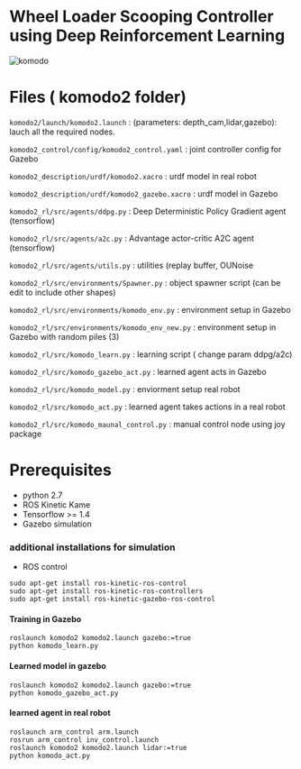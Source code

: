 # Wheel Loader Scooping Controller using Deep Reinforcement Learning

![komodo](https://i.imgur.com/ZCKDDNQ.png)

# Files ( komodo2 folder)


```komodo2/launch/komodo2.launch``` : (parameters: depth_cam,lidar,gazebo): lauch all the required nodes.

```komodo2_control/config/komodo2_control.yaml``` : joint controller config for Gazebo

```komodo2_description/urdf/komodo2.xacro``` : urdf model in real robot

```komodo2_description/urdf/komodo2_gazebo.xacro``` : urdf model in Gazebo


```komodo2_rl/src/agents/ddpg.py``` : Deep Deterministic Policy Gradient agent (tensorflow)

```komodo2_rl/src/agents/a2c.py``` : Advantage actor-critic A2C agent (tensorflow)

```komodo2_rl/src/agents/utils.py``` : utilities (replay buffer, OUNoise


```komodo2_rl/src/environments/Spawner.py``` : object spawner script (can be edit to include other shapes)

```komodo2_rl/src/environments/komodo_env.py``` : environment setup in Gazebo

```komodo2_rl/src/environments/komodo_env_new.py``` : environment setup in Gazebo with random piles (3)


```komodo2_rl/src/komodo_learn.py``` : learning script ( change param ddpg/a2c)

```komodo2_rl/src/komodo_gazebo_act.py``` : learned agent acts in Gazebo

```komodo2_rl/src/komodo_model.py``` : enviorment setup real robot

```komodo2_rl/src/komodo_act.py``` : learned agent takes actions in a real robot

```komodo2_rl/src/komodo_maunal_control.py``` : manual control node using joy package



# Prerequisites 
- python 2.7
- ROS Kinetic Kame
- Tensorflow >= 1.4
- Gazebo simulation

### additional installations for simulation
- ROS control
```
sudo apt-get install ros-kinetic-ros-control
sudo apt-get install ros-kinetic-ros-controllers
sudo apt-get install ros-kinetic-gazebo-ros-control
```


#### Training in Gazebo
```
roslaunch komodo2 komodo2.launch gazebo:=true
python komodo_learn.py
```

#### Learned model in gazebo
```
roslaunch komodo2 komodo2.launch gazebo:=true
python komodo_gazebo_act.py
```

#### learned agent in real robot
```
roslaunch arm_control arm.launch
rosrun arm_control inv_control.launch
roslaunch komodo2 komodo2.launch lidar:=true
python komodo_act.py
```

